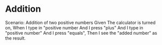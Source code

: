 # Addition

Scenario: Addition of two positive numbers
   Given The calculator is turned on, When I type in "positive number And I press "plus" And I type in "positive number" And I press "equals", Then I see the "added number" as the result.
